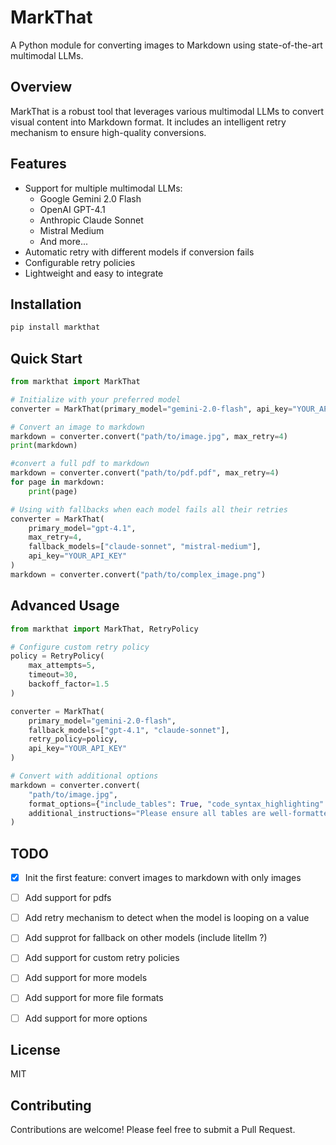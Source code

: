 # MarkThat

A Python module for converting images to Markdown using state-of-the-art multimodal LLMs.

## Overview

MarkThat is a robust tool that leverages various multimodal LLMs to convert visual content into Markdown format. It includes an intelligent retry mechanism to ensure high-quality conversions.

## Features

- Support for multiple multimodal LLMs:
  - Google Gemini 2.0 Flash
  - OpenAI GPT-4.1
  - Anthropic Claude Sonnet
  - Mistral Medium
  - And more...
- Automatic retry with different models if conversion fails
- Configurable retry policies
- Lightweight and easy to integrate

## Installation

```bash
pip install markthat
```

## Quick Start

```python
from markthat import MarkThat

# Initialize with your preferred model
converter = MarkThat(primary_model="gemini-2.0-flash", api_key="YOUR_API_KEY")

# Convert an image to markdown
markdown = converter.convert("path/to/image.jpg", max_retry=4)
print(markdown)

#convert a full pdf to markdown
markdown = converter.convert("path/to/pdf.pdf", max_retry=4)
for page in markdown:
    print(page)

# Using with fallbacks when each model fails all their retries
converter = MarkThat(
    primary_model="gpt-4.1",
    max_retry=4,
    fallback_models=["claude-sonnet", "mistral-medium"],
    api_key="YOUR_API_KEY"
)
markdown = converter.convert("path/to/complex_image.png")
```

## Advanced Usage

```python
from markthat import MarkThat, RetryPolicy

# Configure custom retry policy
policy = RetryPolicy(
    max_attempts=5,
    timeout=30,
    backoff_factor=1.5
)

converter = MarkThat(
    primary_model="gemini-2.0-flash",
    fallback_models=["gpt-4.1", "claude-sonnet"],
    retry_policy=policy,
    api_key="YOUR_API_KEY"
)

# Convert with additional options
markdown = converter.convert(
    "path/to/image.jpg",
    format_options={"include_tables": True, "code_syntax_highlighting": True},
    additional_instructions="Please ensure all tables are well-formatted."
)
```

## TODO 

- [x] Init the first feature: convert images to markdown with only images
- [ ] Add support for pdfs
- [ ] Add retry mechanism to detect when the model is looping on a value
- [ ] Add supprot for fallback on other models (include litellm ?)
- [ ] Add support for custom retry policies
- [ ] Add support for more models
- [ ] Add support for more file formats
- [ ] Add support for more options


## License

MIT

## Contributing

Contributions are welcome! Please feel free to submit a Pull Request. 